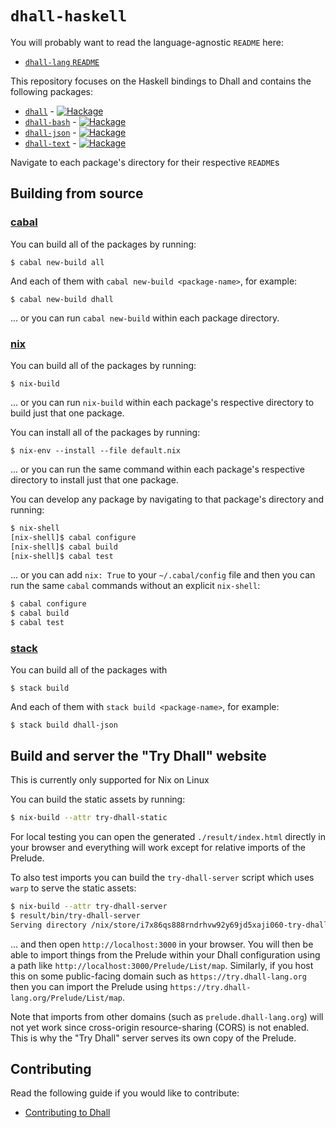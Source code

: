 # `dhall-haskell`

You will probably want to read the language-agnostic `README` here:

* [`dhall-lang` `README`](https://github.com/dhall-lang/dhall-lang/blob/master/README.md)

This repository focuses on the Haskell bindings to Dhall and contains
the following packages:

* [`dhall`](./dhall) - [![Hackage](https://img.shields.io/hackage/v/dhall-bash.svg)](https://hackage.haskell.org/package/dhall-bash)
* [`dhall-bash`](./dhall-bash) - [![Hackage](https://img.shields.io/hackage/v/dhall-bash.svg)](https://hackage.haskell.org/package/dhall-bash)
* [`dhall-json`](./dhall-json) - [![Hackage](https://img.shields.io/hackage/v/dhall-json.svg)](https://hackage.haskell.org/package/dhall-json)
* [`dhall-text`](./dhall-text) - [![Hackage](https://img.shields.io/hackage/v/dhall-text.svg)](https://hackage.haskell.org/package/dhall-text)

Navigate to each package's directory for their respective `README`s

## Building from source

### [cabal](https://www.haskell.org/cabal)

You can build all of the packages by running:

```console
$ cabal new-build all
```

And each of them with `cabal new-build <package-name>`, for example:

```console
$ cabal new-build dhall
```

... or you can run `cabal new-build` within each package directory.

### [nix](https://nixos.org/nix/)

You can build all of the packages by running:

```console
$ nix-build
```

... or you can run `nix-build` within each package's respective directory to
build just that one package.

You can install all of the packages by running:

```
$ nix-env --install --file default.nix
```

... or you can run the same command within each package's respective directory
to install just that one package.

You can develop any package by navigating to that package's directory and
running:

```bash
$ nix-shell
[nix-shell]$ cabal configure
[nix-shell]$ cabal build
[nix-shell]$ cabal test
```

... or you can add `nix: True` to your `~/.cabal/config` file and then you can
run the same `cabal` commands without an explicit `nix-shell`:

```bash
$ cabal configure
$ cabal build
$ cabal test
```

### [stack](https://docs.haskellstack.org)

You can build all of the packages with

```console
$ stack build
```

And each of them with `stack build <package-name>`, for example:

```console
$ stack build dhall-json
```

## Build and server the "Try Dhall" website

This is currently only supported for Nix on Linux

You can build the static assets by running:

```bash
$ nix-build --attr try-dhall-static
```

For local testing you can open the generated `./result/index.html` directly in
your browser and everything will work except for relative imports of the
Prelude.

To also test imports you can build the `try-dhall-server` script which uses
`warp` to serve the static assets:

```bash
$ nix-build --attr try-dhall-server
$ result/bin/try-dhall-server 
Serving directory /nix/store/i7x86qs888rndrhvw92y69jd5xaji060-try-dhall-static on port 3000 with ["index.html","index.htm"] index files.
```

... and then open `http://localhost:3000` in your browser.  You will then be
able to import things from the Prelude within your Dhall configuration using
a path like `http://localhost:3000/Prelude/List/map`.  Similarly, if you host
this on some public-facing domain such as `https://try.dhall-lang.org` then you
can import the Prelude using `https://try.dhall-lang.org/Prelude/List/map`.

Note that imports from other domains (such as `prelude.dhall-lang.org`) will not
yet work since cross-origin resource-sharing (CORS) is not enabled.  This is why
the "Try Dhall" server serves its own copy of the Prelude.

## Contributing

Read the following guide if you would like to contribute:

* [Contributing to Dhall](https://github.com/dhall-lang/dhall-lang/blob/master/.github/CONTRIBUTING.md)
